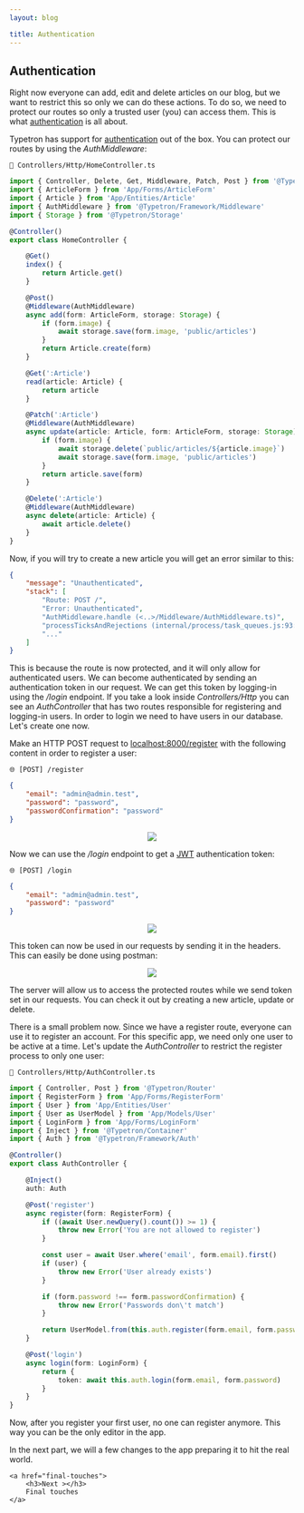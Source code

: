 ```yaml
---
layout: blog

title: Authentication
---
```


## Authentication

Right now everyone can add, edit and delete articles on our blog, but we want to restrict this so only we can do these
actions. To do so, we need to protect our routes so only a trusted user
(you) can access them. This is what [authentication](/docs/authentication) is all about.

Typetron has support for [authentication](/docs/authentication) out of the box. You can protect our routes by using
the _AuthMiddleware_:

```file-path
📁 Controllers/Http/HomeController.ts
```

```ts
import { Controller, Delete, Get, Middleware, Patch, Post } from '@Typetron/Router'
import { ArticleForm } from 'App/Forms/ArticleForm'
import { Article } from 'App/Entities/Article'
import { AuthMiddleware } from '@Typetron/Framework/Middleware'
import { Storage } from '@Typetron/Storage'

@Controller()
export class HomeController {

    @Get()
    index() {
        return Article.get()
    }

    @Post()
    @Middleware(AuthMiddleware)
    async add(form: ArticleForm, storage: Storage) {
        if (form.image) {
            await storage.save(form.image, 'public/articles')
        }
        return Article.create(form)
    }

    @Get(':Article')
    read(article: Article) {
        return article
    }

    @Patch(':Article')
    @Middleware(AuthMiddleware)
    async update(article: Article, form: ArticleForm, storage: Storage) {
        if (form.image) {
            await storage.delete(`public/articles/${article.image}`)
            await storage.save(form.image, 'public/articles')
        }
        return article.save(form)
    }

    @Delete(':Article')
    @Middleware(AuthMiddleware)
    async delete(article: Article) {
        await article.delete()
    }
}

```

Now, if you will try to create a new article you will get an error similar to this:

```json
{
    "message": "Unauthenticated",
    "stack": [
        "Route: POST /",
        "Error: Unauthenticated",
        "AuthMiddleware.handle (<..>/Middleware/AuthMiddleware.ts)",
        "processTicksAndRejections (internal/process/task_queues.js:93:5)",
        "..."
    ]
}
```

This is because the route is now protected, and it will only allow for authenticated users. We can become authenticated
by sending an authentication token in our request. We can get this token by logging-in using the _/login_ endpoint. If
you take a look inside _Controllers/Http_
you can see an _AuthController_ that has two routes responsible for registering and logging-in users. In order to login
we need to have users in our database. Let's create one now.

Make an HTTP POST request to [localhost:8000/register](http://localhost:8000/register) with the following content in
order to register a user:

```file-path
🌐 [POST] /register
```

```json
{
    "email": "admin@admin.test",
    "password": "password",
    "passwordConfirmation": "password"
}
```

<p align="center" class="window">
  <img src="/images/tutorials/blog/register.jpg" />
</p>

Now we can use the _/login_ endpoint to get a [JWT](https://en.wikipedia.org/wiki/JSON_Web_Token)
authentication token:

```file-path
🌐 [POST] /login
```

```json
{
    "email": "admin@admin.test",
    "password": "password"
}
```

<p align="center" class="window">
  <img src="/images/tutorials/blog/login.jpg" />
</p>

This token can now be used in our requests by sending it in the headers. This can easily be done using postman:

<p align="center" class="window">
  <img src="/images/tutorials/blog/article-with-auth.jpg" />
</p>

The server will allow us to access the protected routes while we send token set in our requests. You can check it out by
creating a new article, update or delete.

There is a small problem now. Since we have a register route, everyone can use it to register an account. For this
specific app, we need only one user to be active at a time. Let's update the _AuthController_ to restrict the register
process to only one user:

```file-path
📁 Controllers/Http/AuthController.ts
```

```ts
import { Controller, Post } from '@Typetron/Router'
import { RegisterForm } from 'App/Forms/RegisterForm'
import { User } from 'App/Entities/User'
import { User as UserModel } from 'App/Models/User'
import { LoginForm } from 'App/Forms/LoginForm'
import { Inject } from '@Typetron/Container'
import { Auth } from '@Typetron/Framework/Auth'

@Controller()
export class AuthController {

    @Inject()
    auth: Auth

    @Post('register')
    async register(form: RegisterForm) {
        if ((await User.newQuery().count()) >= 1) {
            throw new Error('You are not allowed to register')
        }

        const user = await User.where('email', form.email).first()
        if (user) {
            throw new Error('User already exists')
        }

        if (form.password !== form.passwordConfirmation) {
            throw new Error('Passwords don\'t match')
        }

        return UserModel.from(this.auth.register(form.email, form.password))
    }

    @Post('login')
    async login(form: LoginForm) {
        return {
            token: await this.auth.login(form.email, form.password)
        }
    }
}
```

Now, after you register your first user, no one can register anymore. This way you can be the only editor in the app.

<div class="tutorial-next-page">
    In the next part, we will a few changes to the app preparing it to hit the real world.

    <a href="final-touches">
        <h3>Next ></h3>
        Final touches
    </a>

</div>
